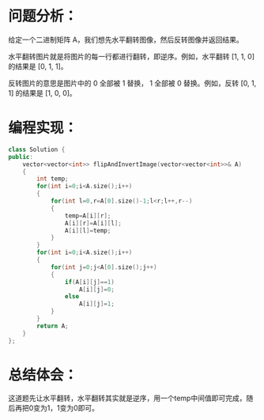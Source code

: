 # 问题分析：
给定一个二进制矩阵 A，我们想先水平翻转图像，然后反转图像并返回结果。

水平翻转图片就是将图片的每一行都进行翻转，即逆序。例如，水平翻转 [1, 1, 0] 的结果是 [0, 1, 1]。

反转图片的意思是图片中的 0 全部被 1 替换， 1 全部被 0 替换。例如，反转 [0, 1, 1] 的结果是 [1, 0, 0]。
# 编程实现：
```C++
class Solution {
public:
    vector<vector<int>> flipAndInvertImage(vector<vector<int>>& A)
    {
        int temp;
        for(int i=0;i<A.size();i++)
        {
            for(int l=0,r=A[0].size()-1;l<r;l++,r--)
            {
                temp=A[i][r];
                A[i][r]=A[i][l];
                A[i][l]=temp;    
            }
        }
        for(int i=0;i<A.size();i++)
        {
            for(int j=0;j<A[0].size();j++)
            {
                if(A[i][j]==1)
                    A[i][j]=0;
                else
                    A[i][j]=1;
            }
        }
        return A;
    }
};
```
# 总结体会：
这道题先让水平翻转，水平翻转其实就是逆序，用一个temp中间值即可完成，随后再把0变为1，1变为0即可。